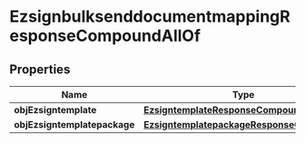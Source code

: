 

# EzsignbulksenddocumentmappingResponseCompoundAllOf


## Properties

| Name | Type | Description | Notes |
|------------ | ------------- | ------------- | -------------|
|**objEzsigntemplate** | [**EzsigntemplateResponseCompound**](EzsigntemplateResponseCompound.md) |  |  [optional] |
|**objEzsigntemplatepackage** | [**EzsigntemplatepackageResponseCompound**](EzsigntemplatepackageResponseCompound.md) |  |  [optional] |



